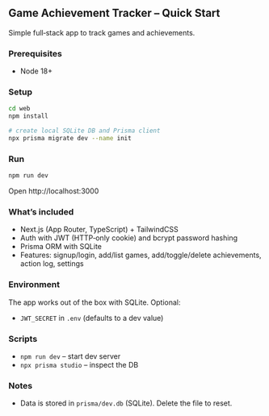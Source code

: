 ## Game Achievement Tracker – Quick Start

Simple full‑stack app to track games and achievements.

### Prerequisites
- Node 18+

### Setup
```bash
cd web
npm install

# create local SQLite DB and Prisma client
npx prisma migrate dev --name init
```

### Run
```bash
npm run dev
```
Open http://localhost:3000

### What’s included
- Next.js (App Router, TypeScript) + TailwindCSS
- Auth with JWT (HTTP‑only cookie) and bcrypt password hashing
- Prisma ORM with SQLite
- Features: signup/login, add/list games, add/toggle/delete achievements, action log, settings

### Environment
The app works out of the box with SQLite. Optional:
- `JWT_SECRET` in `.env` (defaults to a dev value)

### Scripts
- `npm run dev` – start dev server
- `npx prisma studio` – inspect the DB

### Notes
- Data is stored in `prisma/dev.db` (SQLite). Delete the file to reset.
